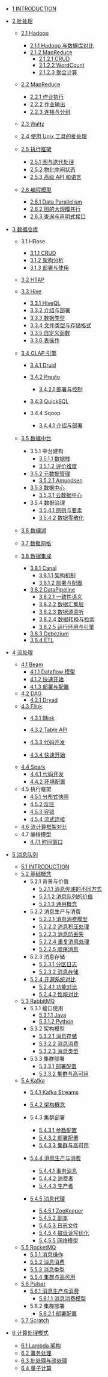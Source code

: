   - [1 INTRODUCTION](/INTRODUCTION.md)
  - [2 批处理](/批处理/README.md)
    - [2.1 Hadoop](/批处理/Hadoop/README.md)
      - [2.1.1 Hadoop 与数据库对比](/批处理/Hadoop/Hadoop%20与数据库对比.md)
      - [2.1.2 MapReduce](/批处理/Hadoop/MapReduce/README.md)
        - [2.1.2.1 CRUD](/批处理/Hadoop/MapReduce/CRUD.md)
        - [2.1.2.2 WordCount](/批处理/Hadoop/MapReduce/WordCount.md)
        - [2.1.2.3 聚合计算](/批处理/Hadoop/MapReduce/聚合计算.md)
    - [2.2 MapReduce](/批处理/MapReduce/README.md)
      - [2.2.1 作业执行](/批处理/MapReduce/作业执行.md)
      - [2.2.2 作业输出](/批处理/MapReduce/作业输出.md)
      - [2.2.3 连接与分组](/批处理/MapReduce/连接与分组.md)
    - [2.3 Waltz](/批处理/Waltz/README.md)
      
    - [2.4 使用 Unix 工具的批处理](/批处理/使用%20Unix%20工具的批处理.md)
    - [2.5 执行框架](/批处理/执行框架/README.md)
      - [2.5.1 图与迭代处理](/批处理/执行框架/图与迭代处理.md)
      - [2.5.2 物化中间状态](/批处理/执行框架/物化中间状态.md)
      - [2.5.3 高级 API 和语言](/批处理/执行框架/高级%20API%20和语言.md)
    - [2.6 编程模型](/批处理/编程模型/README.md)
      - [2.6.1 Data Parallelism](/批处理/编程模型/Data%20Parallelism.md)
      - [2.6.2 图的大规模并行](/批处理/编程模型/图的大规模并行.md)
      - [2.6.3 查询与声明式接口](/批处理/编程模型/查询与声明式接口.md)
  - [3 数据仓库](/数据仓库/README.md)
    - 3.1 HBase
      - [3.1.1 CRUD](/数据仓库/HBase/CRUD.md)
      - [3.1.2 架构分析](/数据仓库/HBase/架构分析.md)
      - [3.1.3 部署与使用](/数据仓库/HBase/部署与使用.md)
    - [3.2 HTAP](/数据仓库/HTAP/README.md)
      
    - [3.3 Hive](/数据仓库/Hive/README.md)
      - [3.3.1 HiveQL](/数据仓库/Hive/HiveQL.md)
      - [3.3.2 介绍与部署](/数据仓库/Hive/介绍与部署.md)
      - [3.3.3 数据类型](/数据仓库/Hive/数据类型.md)
      - [3.3.4 文件类型与存储格式](/数据仓库/Hive/文件类型与存储格式.md)
      - [3.3.5 自定义函数](/数据仓库/Hive/自定义函数.md)
      - [3.3.6 表操作](/数据仓库/Hive/表操作.md)
    - [3.4 OLAP 引擎](/数据仓库/OLAP%20引擎/README.md)
      - [3.4.1 Druid](/数据仓库/OLAP%20引擎/Druid/README.md)
        
      - [3.4.2 Presto](/数据仓库/OLAP%20引擎/Presto/README.md)
        - [3.4.2.1 部署与控制](/数据仓库/OLAP%20引擎/Presto/部署与控制.md)
      - [3.4.3 QuickSQL](/数据仓库/OLAP%20引擎/QuickSQL/README.md)
        
      - 3.4.4 Sqoop
        - [3.4.4.1 介绍与部署](/数据仓库/OLAP%20引擎/Sqoop/介绍与部署.md)
    - [3.5 数据中台](/数据仓库/数据中台/README.md)
      - 3.5.1 中台建构
        - [3.5.1.1 数据栈](/数据仓库/数据中台/中台建构/数据栈.md)
        - [3.5.1.2 评价维度](/数据仓库/数据中台/中台建构/评价维度.md)
      - [3.5.2 元数据管理](/数据仓库/数据中台/元数据管理/README.md)
        - [3.5.2.1 Amundsen](/数据仓库/数据中台/元数据管理/Amundsen.md)
      - [3.5.3 数据中心](/数据仓库/数据中台/数据中心/README.md)
        - [3.5.3.1 云数据中心](/数据仓库/数据中台/数据中心/云数据中心.md)
      - 3.5.4 数据治理
        - [3.5.4.1 原则与要素](/数据仓库/数据中台/数据治理/原则与要素.md)
        - [3.5.4.2 数据零散化](/数据仓库/数据中台/数据治理/数据零散化.md)
    - [3.6 数据湖](/数据仓库/数据湖/README.md)
      
    - [3.7 数据网格](/数据仓库/数据网格/README.md)
      
    - [3.8 数据集成](/数据仓库/数据集成/README.md)
      - [3.8.1 Canal](/数据仓库/数据集成/Canal/README.md)
        - [3.8.1.1 架构机制](/数据仓库/数据集成/Canal/架构机制.md)
        - [3.8.1.2 部署与配置](/数据仓库/数据集成/Canal/部署与配置.md)
      - [3.8.2 DataPipeline](/数据仓库/数据集成/DataPipeline/README.md)
        - [3.8.2.1 一致性语义](/数据仓库/数据集成/DataPipeline/一致性语义.md)
        - [3.8.2.2 数据汇集层](/数据仓库/数据集成/DataPipeline/数据汇集层.md)
        - [3.8.2.3 数据源监听](/数据仓库/数据集成/DataPipeline/数据源监听.md)
        - [3.8.2.4 数据转换与检索](/数据仓库/数据集成/DataPipeline/数据转换与检索.md)
        - [3.8.2.5 运行环境与引擎](/数据仓库/数据集成/DataPipeline/运行环境与引擎.md)
      - [3.8.3 Debezium](/数据仓库/数据集成/Debezium.md)
      - [3.8.4 ETL](/数据仓库/数据集成/ETL/README.md)
        
  - [4 流处理](/流处理/README.md)
    - [4.1 Beam](/流处理/Beam/README.md)
      - [4.1.1 Dataflow 模型](/流处理/Beam/Dataflow%20模型.md)
      - [4.1.2 快速开始](/流处理/Beam/快速开始.md)
      - [4.1.3 部署与配置](/流处理/Beam/部署与配置.md)
    - [4.2 DAG](/流处理/DAG/README.md)
      - [4.2.1 Dryad](/流处理/DAG/Dryad.md)
    - [4.3 Flink](/流处理/Flink/README.md)
      - [4.3.1 Blink](/流处理/Flink/Blink/README.md)
        
      - [4.3.2 Table API](/流处理/Flink/Table%20API.md)
      - [4.3.3 代码开发](/流处理/Flink/代码开发.md)
      - [4.3.4 快速开始](/流处理/Flink/快速开始.md)
    - [4.4 Spark](/流处理/Spark/README.md)
      - [4.4.1 代码开发](/流处理/Spark/代码开发.md)
      - [4.4.2 环境配置](/流处理/Spark/环境配置.md)
    - 4.5 执行框架
      - [4.5.1 分布式快照](/流处理/执行框架/分布式快照.md)
      - [4.5.2 反压](/流处理/执行框架/反压.md)
      - [4.5.3 容错](/流处理/执行框架/容错.md)
      - [4.5.4 流式连接](/流处理/执行框架/流式连接.md)
    - [4.6 流计算框架对比](/流处理/流计算框架对比.md)
    - 4.7 编程模型
      - [4.7.1 时间窗口](/流处理/编程模型/时间窗口.md)
  - [5 消息队列](/消息队列/README.md)
    - [5.1 INTRODUCTION](/消息队列/INTRODUCTION.md)
    - [5.2 基础概念](/消息队列/基础概念/README.md)
      - 5.2.1 背景与价值
        - [5.2.1.1 消息传递的不同方式](/消息队列/基础概念/背景与价值/消息传递的不同方式.md)
        - [5.2.1.2 消息队列的价值](/消息队列/基础概念/背景与价值/消息队列的价值.md)
        - [5.2.1.3 通用概念](/消息队列/基础概念/背景与价值/通用概念.md)
      - 5.2.2 消息生产与消费
        - [5.2.2.1 消息消费模型](/消息队列/基础概念/消息生产与消费/消息消费模型.md)
        - [5.2.2.2 消息积压处理](/消息队列/基础概念/消息生产与消费/消息积压处理.md)
        - [5.2.2.3 消息防丢失](/消息队列/基础概念/消息生产与消费/消息防丢失.md)
        - [5.2.2.4 重复消息处理](/消息队列/基础概念/消息生产与消费/重复消息处理.md)
        - [5.2.2.5 顺序消息](/消息队列/基础概念/消息生产与消费/顺序消息.md)
      - 5.2.3 消息存储
        - [5.2.3.1 分区日志](/消息队列/基础概念/消息存储/分区日志.md)
        - [5.2.3.2 消息存储](/消息队列/基础概念/消息存储/消息存储.md)
      - [5.2.4 开源系统对比](/消息队列/基础概念/开源系统对比/README.md)
        - [5.2.4.1 功能对比](/消息队列/基础概念/开源系统对比/功能对比.md)
        - [5.2.4.2 性能对比](/消息队列/基础概念/开源系统对比/性能对比.md)
    - [5.3 RabbitMQ](/消息队列/RabbitMQ/README.md)
      - 5.3.1 接口使用
        - [5.3.1.1 Java](/消息队列/RabbitMQ/接口使用/Java.md)
        - [5.3.1.2 Python](/消息队列/RabbitMQ/接口使用/Python.md)
      - 5.3.2 架构模型
        - [5.3.2.1 消息存储](/消息队列/RabbitMQ/架构模型/消息存储.md)
        - [5.3.2.2 消息消费](/消息队列/RabbitMQ/架构模型/消息消费.md)
        - [5.3.2.3 消息类型](/消息队列/RabbitMQ/架构模型/消息类型.md)
      - 5.3.3 集群部署
        - [5.3.3.1 部署配置](/消息队列/RabbitMQ/集群部署/部署配置.md)
        - [5.3.3.2 集群与高可用](/消息队列/RabbitMQ/集群部署/集群与高可用.md)
    - [5.4 Kafka](/消息队列/Kafka/README.md)
      - [5.4.1 Kafka Streams](/消息队列/Kafka/Kafka%20Streams/README.md)
        
      - [5.4.2 架构概念](/消息队列/Kafka/架构概念.md)
      - 5.4.3 集群部署
        - [5.4.3.1 参数配置](/消息队列/Kafka/集群部署/参数配置.md)
        - [5.4.3.2 部署配置](/消息队列/Kafka/集群部署/部署配置.md)
        - [5.4.3.3 集群与高可用](/消息队列/Kafka/集群部署/集群与高可用.md)
      - [5.4.4 消息生产与消费](/消息队列/Kafka/消息生产与消费/README.md)
        - [5.4.4.1 事务消息](/消息队列/Kafka/消息生产与消费/事务消息.md)
        - [5.4.4.2 消费者](/消息队列/Kafka/消息生产与消费/消费者.md)
        - [5.4.4.3 生产者](/消息队列/Kafka/消息生产与消费/生产者.md)
      - [5.4.5 消息代理](/消息队列/Kafka/消息代理/README.md)
        - [5.4.5.1 ZooKeeper](/消息队列/Kafka/消息代理/ZooKeeper.md)
        - [5.4.5.2 副本](/消息队列/Kafka/消息代理/副本.md)
        - [5.4.5.3 日志文件](/消息队列/Kafka/消息代理/日志文件.md)
        - [5.4.5.4 磁盘读写优化](/消息队列/Kafka/消息代理/磁盘读写优化.md)
        - [5.4.5.5 网络模型](/消息队列/Kafka/消息代理/网络模型.md)
    - [5.5 RocketMQ](/消息队列/RocketMQ/README.md)
      - [5.5.1 消息操作](/消息队列/RocketMQ/消息操作.md)
      - [5.5.2 消息消费](/消息队列/RocketMQ/消息消费.md)
      - [5.5.3 消息类型](/消息队列/RocketMQ/消息类型.md)
      - [5.5.4 集群与高可用](/消息队列/RocketMQ/集群与高可用.md)
    - [5.6 Pulsar](/消息队列/Pulsar/README.md)
      - [5.6.1 消息生产与消费](/消息队列/Pulsar/消息生产与消费/README.md)
        - [5.6.1.1 消息消费模型](/消息队列/Pulsar/消息生产与消费/消息消费模型.md)
      - 5.6.2 集群部署
        - [5.6.2.1 部署配置](/消息队列/Pulsar/集群部署/部署配置.md)
    - [5.7 Scratch](/消息队列/Scratch/README.md)
      
  - [6 计算处理模式](/计算处理模式/README.md)
    - [6.1 Lambda 架构](/计算处理模式/Lambda%20架构.md)
    - [6.2 事务处理](/计算处理模式/事务处理.md)
    - [6.3 批处理与流处理](/计算处理模式/批处理与流处理.md)
    - [6.4 量子计算](/计算处理模式/量子计算/README.md)
      